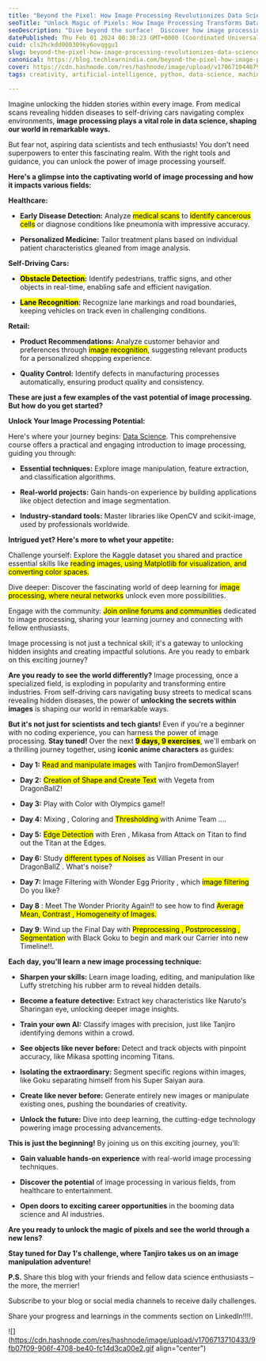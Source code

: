 ```yaml
---
title: "Beyond the Pixel: How Image Processing Revolutionizes Data Science (and You Can Too!)"
seoTitle: "Unlock Magic of Pixels: How Image Processing Transforms Data Science"
seoDescription: "Dive beyond the surface!  Discover how image processing is revolutionizing data science across industries, from healthcare to self-driving cars."
datePublished: Thu Feb 01 2024 00:30:23 GMT+0000 (Coordinated Universal Time)
cuid: cls2hckdd000309ky6ovqggu1
slug: beyond-the-pixel-how-image-processing-revolutionizes-data-science-and-you-can-too
canonical: https://blog.techlearnindia.com/beyond-the-pixel-how-image-processing-revolutionizes-data-science-and-you-can-too
cover: https://cdn.hashnode.com/res/hashnode/image/upload/v1706710448792/22a4b7bf-1480-4596-a383-585ba6d56fa9.png
tags: creativity, artificial-intelligence, python, data-science, machine-learning, beginner, neural-networks, deep-learning, healthcare, entertainment, imageprocessing

---
```


Imagine unlocking the hidden stories within every image. From medical scans revealing hidden diseases to self-driving cars navigating complex environments, **image processing plays a vital role in data science, shaping our world in remarkable ways.**

But fear not, aspiring data scientists and tech enthusiasts! You don't need superpowers to enter this fascinating realm. With the right tools and guidance, you can unlock the power of image processing yourself.

**Here's a glimpse into the captivating world of image processing and how it impacts various fields:**

**Healthcare:**

* **Early Disease Detection:** Analyze <mark>medical scans</mark> to <mark>identify cancerous cells</mark> or diagnose conditions like pneumonia with impressive accuracy.
    
* **Personalized Medicine:** Tailor treatment plans based on individual patient characteristics gleaned from image analysis.
    

**Self-Driving Cars:**

* **<mark>Obstacle Detection</mark>:** Identify pedestrians, traffic signs, and other objects in real-time, enabling safe and efficient navigation.
    
* **<mark>Lane Recognition</mark>:** Recognize lane markings and road boundaries, keeping vehicles on track even in challenging conditions.
    

**Retail:**

* **Product Recommendations:** Analyze customer behavior and preferences through <mark>image recognition</mark>, suggesting relevant products for a personalized shopping experience.
    
* **Quality Control:** Identify defects in manufacturing processes automatically, ensuring product quality and consistency.
    

**These are just a few examples of the vast potential of image processing. But how do you get started?**

**Unlock Your Image Processing Potential:**

Here's where your journey begins: [Data Science](https://app.techlearnindia.com/data-science/?coupon=LEARNING28). This comprehensive course offers a practical and engaging introduction to image processing, guiding you through:

* **Essential techniques:** Explore image manipulation, feature extraction, and classification algorithms.
    
* **Real-world projects:** Gain hands-on experience by building applications like object detection and image segmentation.
    
* **Industry-standard tools:** Master libraries like OpenCV and scikit-image, used by professionals worldwide.
    

**Intrigued yet? Here's more to whet your appetite:**

Challenge yourself: Explore the Kaggle dataset you shared and practice essential skills like <mark>reading images, using Matplotlib for visualization, and converting color spaces.</mark>

Dive deeper: Discover the fascinating world of deep learning for <mark>image processing, where neural networks</mark> unlock even more possibilities.

Engage with the community: <mark>Join online forums and communities</mark> dedicated to image processing, sharing your learning journey and connecting with fellow enthusiasts.

Image processing is not just a technical skill; it's a gateway to unlocking hidden insights and creating impactful solutions. Are you ready to embark on this exciting journey?

**Are you ready to see the world differently?** Image processing, once a specialized field, is exploding in popularity and transforming entire industries. From self-driving cars navigating busy streets to medical scans revealing hidden diseases, the power of **unlocking the secrets within images** is shaping our world in remarkable ways.

**But it's not just for scientists and tech giants!** Even if you're a beginner with no coding experience, you can harness the power of image processing. **Stay tuned!** Over the next **<mark>9 days, 9 exercises</mark>**, we'll embark on a thrilling journey together, using **iconic anime characters** as guides:

* **Day 1:** <mark>Read and manipulate images</mark> with Tanjiro fromDemonSlayer!
    
* **Day 2:** <mark>Creation of Shape and Create Text</mark> with Vegeta from DragonBallZ!
    
* **Day 3:** Play with Color with Olympics game!!
    
* **Day 4:** Mixing , Coloring and <mark>Thresholding </mark> with Anime Team ....
    
* **Day 5:** <mark>Edge Detection</mark> with Eren , Mikasa from Attack on Titan to find out the Titan at the Edges.
    
* **Day 6:** Study <mark>different types of Noises</mark> as Villian Present in our DragonBallZ . What's noise?
    
* **Day 7:** Image Filtering with Wonder Egg Priority , which <mark>image filtering</mark> Do you like?
    
* **Day 8** : Meet The Wonder Priority Again!! to see how to find <mark>Average Mean, Contrast , Homogeneity of Images.</mark>
    
* **Day 9**: Wind up the Final Day with <mark> Preprocessing , Postprocessing , Segmentation</mark> with Black Goku to begin and mark our Carrier into new Timeline!!.
    

**Each day, you'll learn a new image processing technique:**

* **Sharpen your skills:** Learn image loading, editing, and manipulation like Luffy stretching his rubber arm to reveal hidden details.
    
* **Become a feature detective:** Extract key characteristics like Naruto's Sharingan eye, unlocking deeper image insights.
    
* **Train your own AI:** Classify images with precision, just like Tanjiro identifying demons within a crowd.
    
* **See objects like never before:** Detect and track objects with pinpoint accuracy, like Mikasa spotting incoming Titans.
    
* **Isolating the extraordinary:** Segment specific regions within images, like Goku separating himself from his Super Saiyan aura.
    
* **Create like never before:** Generate entirely new images or manipulate existing ones, pushing the boundaries of creativity.
    
* **Unlock the future:** Dive into deep learning, the cutting-edge technology powering image processing advancements.
    

**This is just the beginning!** By joining us on this exciting journey, you'll:

* **Gain valuable hands-on experience** with real-world image processing techniques.
    
* **Discover the potential** of image processing in various fields, from healthcare to entertainment.
    
* **Open doors to exciting career opportunities** in the booming data science and AI industries.
    

**Are you ready to unlock the magic of pixels and see the world through a new lens?**

**Stay tuned for Day 1's challenge, where Tanjiro takes us on an image manipulation adventure!**

**P.S.** Share this blog with your friends and fellow data science enthusiasts – the more, the merrier!

Subscribe to your blog or social media channels to receive daily challenges.

Share your progress and learnings in the comments section on LinkedIn!!!!.

![](https://cdn.hashnode.com/res/hashnode/image/upload/v1706713710433/9fb07f09-906f-4708-be40-fc14d3ca00e2.gif align="center")